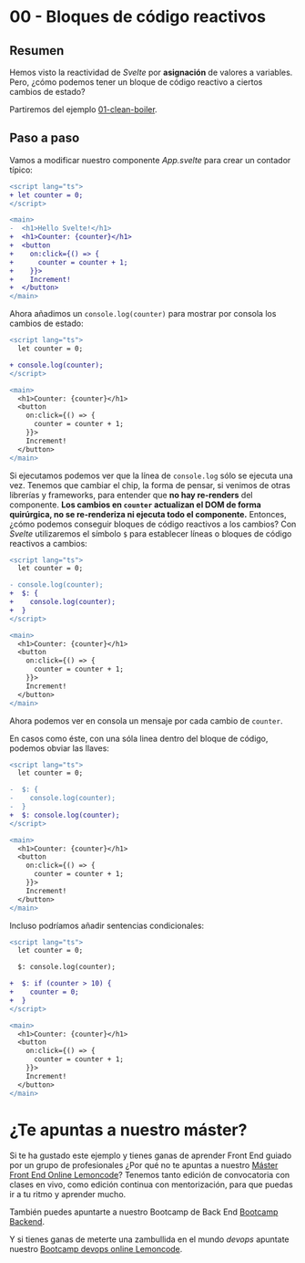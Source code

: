 # 00 - Bloques de código reactivos

## Resumen

Hemos visto la reactividad de _Svelte_ por **asignación** de valores a variables. Pero, ¿cómo podemos tener un bloque de código reactivo a ciertos cambios de estado?

Partiremos del ejemplo [01-clean-boiler](../01-clean-boiler/README.md).

## Paso a paso

Vamos a modificar nuestro componente _App.svelte_ para crear un contador típico:

```diff
<script lang="ts">
+ let counter = 0;
</script>

<main>
-  <h1>Hello Svelte!</h1>
+  <h1>Counter: {counter}</h1>
+  <button
+    on:click={() => {
+      counter = counter + 1;
+    }}>
+    Increment!
+  </button>
</main>
```

Ahora añadimos un `console.log(counter)` para mostrar por consola los cambios de estado:

```diff
<script lang="ts">
  let counter = 0;

+ console.log(counter);
</script>

<main>
  <h1>Counter: {counter}</h1>
  <button
    on:click={() => {
      counter = counter + 1;
    }}>
    Increment!
  </button>
</main>
```

Si ejecutamos podemos ver que la línea de `console.log` sólo se ejecuta una vez. Tenemos que cambiar el chip, la forma de pensar, si venimos de otras librerías y frameworks, para entender que **no hay re-renders** del componente. **Los cambios en `counter` actualizan el DOM de forma quirúrgica, no se re-renderiza ni ejecuta todo el componente.** Entonces, ¿cómo podemos conseguir bloques de código reactivos a los cambios? Con _Svelte_ utilizaremos el símbolo `$` para establecer líneas o bloques de código reactivos a cambios:

```diff
<script lang="ts">
  let counter = 0;

- console.log(counter);
+  $: {
+    console.log(counter);
+  }
</script>

<main>
  <h1>Counter: {counter}</h1>
  <button
    on:click={() => {
      counter = counter + 1;
    }}>
    Increment!
  </button>
</main>
```

Ahora podemos ver en consola un mensaje por cada cambio de `counter`.

En casos como éste, con una sóla linea dentro del bloque de código, podemos obviar las llaves:

```diff
<script lang="ts">
  let counter = 0;

-  $: {
-    console.log(counter);
-  }
+  $: console.log(counter);
</script>

<main>
  <h1>Counter: {counter}</h1>
  <button
    on:click={() => {
      counter = counter + 1;
    }}>
    Increment!
  </button>
</main>
```

Incluso podríamos añadir sentencias condicionales:

```diff
<script lang="ts">
  let counter = 0;

  $: console.log(counter);

+  $: if (counter > 10) {
+    counter = 0;
+  }
</script>

<main>
  <h1>Counter: {counter}</h1>
  <button
    on:click={() => {
      counter = counter + 1;
    }}>
    Increment!
  </button>
</main>
```

# ¿Te apuntas a nuestro máster?

Si te ha gustado este ejemplo y tienes ganas de aprender Front End guiado por un grupo de profesionales ¿Por qué no te apuntas a nuestro [Máster Front End Online Lemoncode](https://lemoncode.net/master-frontend#inicio-banner)? Tenemos tanto edición de convocatoria con clases en vivo, como edición continua con mentorización, para que puedas ir a tu ritmo y aprender mucho.

También puedes apuntarte a nuestro Bootcamp de Back End [Bootcamp Backend](https://lemoncode.net/bootcamp-backend#inicio-banner).

Y si tienes ganas de meterte una zambullida en el mundo _devops_ apuntate nuestro [Bootcamp devops online Lemoncode](https://lemoncode.net/bootcamp-devops#bootcamp-devops/inicio).
